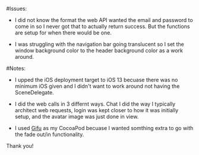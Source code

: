 #Issues:

- I did not know the format the web API wanted the email and password to come in so I never got that to actually return success. But the functions are setup for when there would be one.

- I was struggling with the navigation bar going translucent so I set the window background color to the header background color as a work around.

#Notes:

- I upped the iOS deployment target to iOS 13 becuase there was no minimum iOS given and I didn't want to work around not having the SceneDelegate.

- I did the web calls in 3 differnt ways. Chat I did the way I typically architect web requests, login was kept closer to how it was initially setup, and the avatar image was just done in view.

- I used [Gifu](https://github.com/kaishin/gifu) as my CocoaPod becuase I wanted somthing extra to go with the fade out/in functionality.


Thank you!
